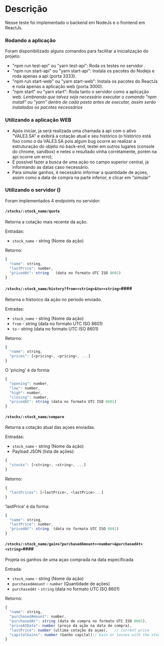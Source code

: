 # Descrição

Nesse teste foi implementado o backend em NodeJs e o frontend em ReactJs.

### Rodando a aplicação

<p>Foram disponibilizado alguns comandos para facilitar a inicialização do projeto: </p>

- "npm run test-api" ou "yarn test-api": Roda os testes no servidor .
- "npm run start-api" ou "yarn start-api": Instala os pacotes do Nodejs e roda apenas a api (porta 3333).
- "npm run start-web" ou "yarn start-web": Instala os pacotes do ReactJs e roda apenas a aplicação web (porta 3000).
- "npm start" ou "yarn start": Roda tanto o servidor como a aplicação web.
  _Lembrando que talvez seja necessário executar o comando "npm install" ou "yarn" dentro de cada pasta antes de executar, assim serão instalados os pacotes necessários_

### Utilizando a aplicação WEB

- Após iniciar, ja será realizada uma chamada à api com o ativo "VALE3.SA" e exibirá a cotação atual e seu histórico (o histórico está fixo como o da VALE3.SA pois algum bug ocorre ao realizar a estruturação do objeto no back-end, testei em outros lugares (console do chrome, sandbox) e neles o resultado vinha corretamente, porém na api ocorre um erro);
- É possivel fazer a busca de uma ação no campo superior central, ja informando as datas caso necessário.
- Para simular ganhos, é necessário informar a quantidade de açoes, assim como a data de compra na parte inferior, e clicar em "simular"

### Utilizando o servidor ()

Foram implementados 4 endpoints no servidor:

#### `/stocks/:stock_name/quote`

Retorna a cotação mais recente da ação.

Entradas:

- `stock_name` - string (Nome da ação)

Retorno:

```js
{
  "name": string,
  "lastPrice": number,
  "pricedAt": string   (data no formato UTC ISO 8601)
}
```

#### `/stocks/:stock_name/history?from=<string>&to=<string>`####

Retorna o historico da ação no periodo enviado.

Entradas:

- `stock_name` - string (Nome da ação)
- `from` - string (data no formato UTC ISO 8601)
- `to` - string (data no formato UTC ISO 8601)

Retorno:

```js
{
  "name": string,
  "prices": [<pricing>, <pricing>, ...]
}
```

O 'pricing' é da forma:

```js
{
  "opening": number,
  "low": number,
  "high": number,
  "closing": number,
  "pricedAt": string (data no formato UTC ISO 8601)
}
```

#### `/stocks/:stock_name/compare`

Retorna a cotação atual das açoes enviadas.

Entradas:

- `stock_name` - string (Nome da ação)
- Payload JSON (lista de ações):

```js
{
  "stocks": [<string>, <string>, ...]
}
```

Retorno:

```js
{
  "lastPrices": [<lastPrice>, <lastPrice>...]
}
```

'lastPrice' é da forma:

```js
{
  "name": string,
  "lastPrice": number,
  "pricedAt": string  (data no formato UTC ISO 8601)
}
```

#### `/stocks/:stock_name/gains?purchasedAmount=<number>&purchasedAt=<string>`####

Projeta os ganhos de uma açao comprada na data especificada

Entrada:

- `stock_name` - string (Nome da ação)
- `purchasedAmount` - `number` (Quantidade de ações)
- `purchasedAt` - `string` (data no formato UTC ISO 8601)

Retorno:

```js
{
  "name": string,
  "purchasedAmount": number,
  "purchasedAt": string (data de compra no formato UTC ISO 8601),
  "priceAtDate": number (preço da ação na data de compra),
  "lastPrice": number (ultima cotação da açao),   // Current price
  "capitalGains": number (Ganho capital)// Gain or losses with the stock
}
```
